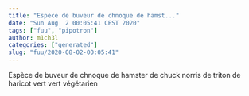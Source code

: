 ```yaml
---
title: "Espèce de buveur de chnoque de hamst..."
date: "Sun Aug  2 00:05:41 CEST 2020"
tags: ["fuu", "pipotron"]
author: m1ch3l
categories: ["generated"]
slug: "fuu/2020-08-02-00:05:41"
---
```


Espèce de buveur de chnoque de hamster de chuck norris de triton de haricot vert vert végétarien
